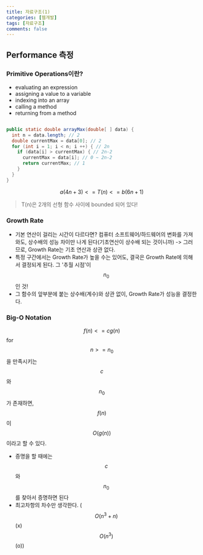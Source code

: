 ```yaml
---
title: 자료구조(1)
categories: [웹개발]
tags: [자료구조]
comments: false
---
```


## Performance 측정

### Primitive Operations이란?

- evaluating an expression
- assigning a value to a variable
- indexing into an array
- calling a method
- returning from a method

```java

public static double arrayMax(double[ ] data) {
  int n = data.length; // 2
  double currentMax = data[0]; // 2
  for (int i = 1; i < n; i ++) { // 2n
    if (data[i] > currentMax) { // 2n-2
      currentMax = data[i]; // 0 ~ 2n-2
      return currentMax; // 1
    }
  }
}
```

$$a(4n+3) <= T(n) <= b(6n+1)$$

> T(n)은 2개의 선형 함수 사이에 bounded 되어 있다!

### Growth Rate

- 기본 연산이 걸리는 시간이 다르다면? 컴퓨터 소프트웨어/하드웨어의 변화를 가져와도, 상수배의 성능 차이만 나게 된다(기초연산이 상수배 되는 것이니까)
  -> 그러므로, Growth Rate는 기초 연산과 상관 없다.
- 특정 구간에서는 Growth Rate가 높을 수는 있어도, 결국은 Growth Rate에 의해서 결정되게 된다. 그 '추월 시점'이 $$n_{0}$$인 것!
- 그 함수의 앞부분에 붙는 상수배(계수)와 상관 없이, Growth Rate가 성능을 결정한다.

### Big-O Notation

$$f(n) <= cg(n)$$ for $$ n >= n_{0}$$ 을 만족시키는 $$c$$와 $$n_{0}$$가 존재하면, $$f(n)$$이 $$O(g(n))$$이라고 할 수 있다.

- 증명을 할 때에는 $$c$$ 와 $$n_{0}$$를 찾아서 증명하면 된다
- 최고차항의 차수만 생각한다. ($$O(n^3 + n)$$ (x) $$O(n^3)$$ (o))
